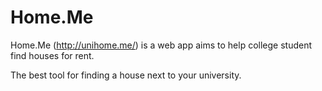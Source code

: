 # Home.Me

Home.Me (http://unihome.me/) is a web app aims to help college student find houses for rent.

The best tool for finding a house next to your university.

